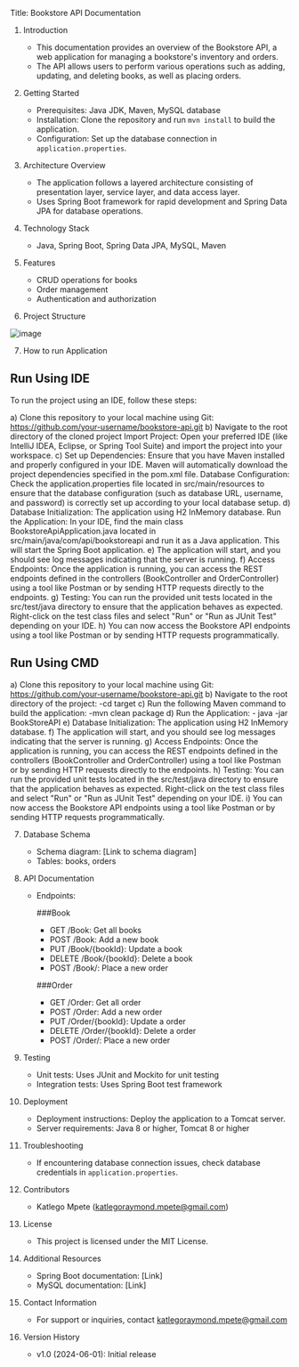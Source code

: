 Title: Bookstore API Documentation

1. Introduction
   - This documentation provides an overview of the Bookstore API, a web application for managing a bookstore's inventory and orders.
   - The API allows users to perform various operations such as adding, updating, and deleting books, as well as placing orders.

2. Getting Started
   - Prerequisites: Java JDK, Maven, MySQL database
   - Installation: Clone the repository and run `mvn install` to build the application.
   - Configuration: Set up the database connection in `application.properties`.

3. Architecture Overview
   - The application follows a layered architecture consisting of presentation layer, service layer, and data access layer.
   - Uses Spring Boot framework for rapid development and Spring Data JPA for database operations.

4. Technology Stack
   - Java, Spring Boot, Spring Data JPA, MySQL, Maven

5. Features
   - CRUD operations for books
   - Order management
   - Authentication and authorization

6. Project Structure
 
![image](https://github.com/KatlegoRaymond/BookStoreAPI/assets/47275008/5ff89ef2-395a-4b48-9d73-e3bf6258074f)


7. How to run Application

## Run Using IDE
To run the project using an IDE, follow these steps:

a) Clone this repository to your local machine using Git:
	https://github.com/your-username/bookstore-api.git
b) Navigate to the root directory of the cloned project
 Import Project: Open your preferred IDE (like IntelliJ IDEA, Eclipse, or Spring Tool Suite) and import the project into your workspace.
c) Set up Dependencies: Ensure that you have Maven installed and properly configured in your IDE. Maven will automatically download the project dependencies specified in the pom.xml file.
 Database Configuration: Check the application.properties file located in src/main/resources to ensure that the database configuration (such as database URL, username, and password) is correctly set up according to your local database setup.
d) Database Initialization: The application using H2 InMemory database.
 Run the Application: In your IDE, find the main class BookstoreApiApplication.java located in src/main/java/com/api/bookstoreapi and run it as a Java application. This will start the Spring Boot application.
e)	The application will start, and you should see log messages indicating that the server is running.
f) Access Endpoints: Once the application is running, you can access the REST endpoints defined in the controllers (BookController and OrderController) using a tool like Postman or by sending HTTP requests directly to the endpoints.
g) Testing: You can run the provided unit tests located in the src/test/java directory to ensure that the application behaves as expected. Right-click on the test class files and select "Run" or "Run as JUnit Test" depending on your IDE.
h) You can now access the Bookstore API endpoints using a tool like Postman or by sending HTTP requests programmatically.



## Run Using CMD
a) Clone this repository to your local machine using Git:
	https://github.com/your-username/bookstore-api.git
b) Navigate to the root directory of the project:
	-cd target
c) Run the following Maven command to build the application:
	-mvn clean package
d) Run the Application:
	- java -jar BookStoreAPI
e) Database Initialization: The application using H2 InMemory database.
f) The application will start, and you should see log messages indicating that the server is running.
g) Access Endpoints: Once the application is running, you can access the REST endpoints defined in the controllers (BookController and OrderController) using a tool like Postman or by sending HTTP requests directly to the endpoints.
h) Testing: You can run the provided unit tests located in the src/test/java directory to ensure that the application behaves as expected. Right-click on the test class files and select "Run" or "Run as JUnit Test" depending on your IDE.
i) You can now access the Bookstore API endpoints using a tool like Postman or by sending HTTP requests programmatically.



7. Database Schema
   - Schema diagram: [Link to schema diagram]
   - Tables: books, orders

8. API Documentation
   - Endpoints:
     
	 ###Book
	 - GET /Book: Get all books
     - POST /Book: Add a new book
     - PUT /Book/{bookId}: Update a book
     - DELETE /Book/{bookId}: Delete a book
     - POST /Book/: Place a new order
	 
	 ###Order
	 - GET /Order: Get all order
     - POST /Order: Add a new order
     - PUT /Order/{bookId}: Update a order
     - DELETE /Order/{bookId}: Delete a order
     - POST /Order/: Place a new order

9. Testing
   - Unit tests: Uses JUnit and Mockito for unit testing
   - Integration tests: Uses Spring Boot test framework

10. Deployment
    - Deployment instructions: Deploy the application to a Tomcat server.
    - Server requirements: Java 8 or higher, Tomcat 8 or higher

11. Troubleshooting
    - If encountering database connection issues, check database credentials in `application.properties`.

12. Contributors
    - Katlego Mpete (katlegoraymond.mpete@gmail.com)

13. License
    - This project is licensed under the MIT License.

14. Additional Resources
    - Spring Boot documentation: [Link]
    - MySQL documentation: [Link]

15. Contact Information
    - For support or inquiries, contact katlegoraymond.mpete@gmail.com

16. Version History
    - v1.0 (2024-06-01): Initial release
